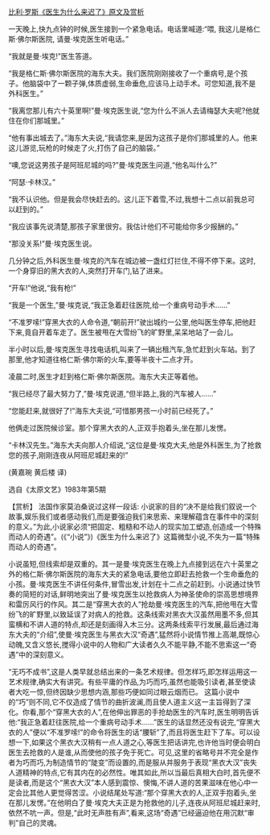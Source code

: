 [比利·罗斯《医生为什么来迟了》原文及赏析](https://www.vrrw.net/wx/15425.html)

一天晚上,快九点钟的时候,医生接到一个紧急电话。电话里喊道:“喂, 我这儿是格仁斯·佛尔斯医院, 请曼·埃克医生听电话。”

“我就是曼·埃克!”医生答道。

“我是格仁斯·佛尔斯医院的海东大夫。我们医院刚刚接收了一个重病号,是个孩子。他脑袋中了一颗子弹,体质虚弱,生命垂危,应该马上动手术。可您知道,我不是外科医生。”

“我离您那儿有六十英里啊!”曼·埃克医生说,“您为什么不派人去请梅瑟大夫呢?他就住在你们那城里。”

“他有事出城去了。”海东大夫说,“我请您来,是因为这孩子是你们那城里的人。他来这儿游览,玩枪的时候走了火,打伤了自己的脑袋。”

“噢,您说这男孩子是阿班尼城的吗?”曼·埃克医生问道,“他名叫什么?”

“阿瑟·卡林汉。”

“我不认识他。但是我会尽快赶去的。这儿正下着雪,不过,我想十二点以前我总可以赶到的。”

“我应该事先说清楚,那孩子家里很穷。我估计他们不可能给你多少报酬的。”

“那没关系!”曼·埃克医生说。

几分钟之后,外科医生曼·埃克的汽车在城边被一盏红灯拦住,不得不停下来。这时,一个身穿旧的黑大衣的人,突然打开车门,钻了进来。

“开车!”他说,“我有枪!”

“我是一个医生,”曼·埃克说,“我正急着赶往医院,给一个重病号动手术……”

“不准罗嗦!”穿黑大衣的人命令道,“朝前开!”驶出城约一公里,他叫医生停车,把他赶下来,竟自开着车走了。医生被甩在大雪纷飞的旷野里,呆呆地站了一会儿。

半小时以后,曼·埃克医生寻找电话机,叫来了一辆出租汽车,急忙赶到火车站。到了那里,他才知道往格仁斯·佛尔斯的火车,要等半夜十二点才开。

凌晨二时,医生才赶到格仁斯·佛尔斯医院。海东大夫正等着他。

“我已经尽了最大努力了,”曼·埃克说道,“但半路上,我的汽车被人……”

“您能赶来,就很好了!”海东大夫说,“可惜那男孩一小时前已经死了。”

他俩走过医院候诊室。那个穿黑大衣的人,正双手抱着头,坐在那儿发愣。

“卡林汉先生。”海东大夫向那人介绍说,“这位是曼·埃克大夫,他是外科医生,为了抢救您的孩子,刚刚连夜从阿班尼城赶来的!”

(黄嘉琬 黄后楼 译)

选自《太原文艺》1983年第5期



【赏析】 法国作家莫泊桑说过这样一段话: 小说家的目的“决不是给我们叙说一个故事,娱乐我们或者感动我们,而是要强迫我们来思索、来理解蕴含在事件中的深刻的意义。”为此,小说家必须“把固定、粗糙和不动人的现实加工塑造,创造成一个特殊而动人的奇遇”。(《“小说”》)《医生为什么来迟了》这篇微型小说,不失为一篇“特殊而动人的奇遇”。

小说虽短,但线索却是双重的。其一是曼·埃克医生在晚上九点接到远在六十英里之外的格仁斯·佛尔斯医院的海东大夫的紧急电话,要他立即赶去抢救一个生命垂危的小孩。曼·埃克医生不讲任何条件,冒雪出发,计划在十二点之前赶到。小说通过快节奏的简短的对话,鲜明地突出了曼·埃克医生以抢救病人为神圣使命的崇高思想境界和雷厉风行的作风。其二是“穿黑大衣的人”抢劫曼·埃克医生的汽车,把他甩在大雪纷飞的旷野里,以致延误了对病人的抢救。这条线索对黑衣大汉虽然用墨不多,但其蛮横和不讲人道的特点,却还是刻画得入木三分。这两条线索平行发展,最后通过海东大夫的“介绍”,使曼·埃克医生与黑衣大汉“奇遇”,猛然将小说情节推上高潮,既惊心动魄,又含义悠长,搅得小说中的人物和广大读者久久不能平静,不能不思索这一“奇遇”中的深刻意义。

“无巧不成书”,这是人类早就总结出来的一条艺术规律。但怎样巧,即怎样运用这一艺术规律,确实大有讲究。有些平庸的作品,为巧而巧,虽然也能吸引读者,甚至使读者大吃一惊,但终因缺少思想内涵,那些巧便如同过眼云烟而已。 这篇小说中的“巧”则不同,它不仅造成了情节的曲折波澜,而且使人道主义这一主旨得到了深化。你看,那个“穿黑大衣的人”,在他伸出罪恶的手抢劫医生的汽车时,医生明明告诉他:“我正急着赶往医院,给一个重病号动手术……”医生的话显然还没有说完,“穿黑大衣的人”便以“不准罗嗦!”的命令将医生的话“腰斩”了,而且将医生赶下了车。可以设想一下,如果这个黑衣大汉稍有一点人道之心,等医生把话讲完,也许他当时便会明白医生去抢救的人是谁,从而使他的孩子免于死亡。可见,这里的省略号并不完全是作者为巧而巧,为制造情节的“陡变”而设置的,而是服从并服务于表现“黑衣大汉”丧失人道精神的特点,它有其内在的必然性。唯其如此,所以当最后真相大白时,首先便不是读者,而是这个“黑衣大汉”本人感到震惊、懊悔,不讲人道的苦果滋味在他心中一定会比其他人更觉得苦涩。小说结尾处写道:“那个穿黑大衣的人,正双手抱着头,坐在那儿发愣。”在他明白了曼·埃克大夫正是为抢救他的儿子,连夜从阿班尼城赶来时,依然不吭一声。但是,“此时无声胜有声”,看来,这场“奇遇”已经逼迫他在用沉默“审判”自己的灵魂。

